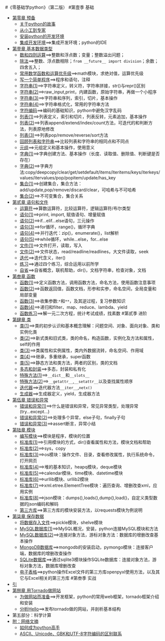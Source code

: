 #《零基础学python》（第二版）
#第壹季 基础
* [第零章 预备](Chapter0/README.md)
    - [关于python的故事](Chapter0/01.md)
    - [从小工到专家](Chapter0/02.md)
    - [安装python的开发环境](Chapter0/03.md)
    - [集成开发环境](Chapter0/101.md)==>集成开发环境；python的IDE
* [第壹章 基本数据类型](Chapter1/README.md)
    - [数和四则运算](Chapter1/102.md)==>整数和浮点数；变量；整数溢出问题；
    - [除法](Chapter1/103.md)==>整数、浮点数相除；`from __future__ import division`；余数；四舍五入；
    - [常用数学函数和运算优先级](Chapter1/104.md)==>math模块，求绝对值，运算优先级
    - [写一个简单程序](Chapter1/105.md)==>程序和语句，注释
    - [字符串(1)](Chapter1/106.md)==>字符串定义，转义符，字符串拼接，str()与repr()区别
    - [字符串(2)](Chapter1/107.md)==>raw_input,print，内建函数，原始字符串，再做一个小程序
    - [字符串(3)](Chapter1/108.md)==>字符串和序列，索引，切片，基本操作
    - [字符串(4)](Chapter1/109.md)==>字符串格式化，常用的字符串方法
    - [字符编码](Chapter1/110.md)==>编码的基础知识，python中避免汉字乱码
    - [列表(1)](Chapter1/111.md)==>列表定义，索引和切片，列表反转，元素追加，基本操作
    - [列表(2)](Chapter1/112.md)==>列表append/extend/index/count方法，可迭代的和判断方法，列表原地修改
    - [列表(3)](Chapter1/113.md)==>列表pop/remove/reverse/sort方法
    - [回顾列表和字符串](Chapter1/114.md)==>比较列表和字符串的相同点和不同点
    - [元组](Chapter1/115.md)==>元组定义和基本操作，使用意义
    - [字典(1)](Chapter1/116.md)==>字典创建方法、基本操作（长度、读取值、删除值、判断键是否存在）
    - [字典(2)](Chapter1/117.md)==>字典方法:copy/deepcopy/clear/get/setdefault/items/iteritems/keys/iterkeys/values/itervalues/pop/popitem/update/has_key
    - [集合(1)](Chapter1/118.md)==>创建集合，集合方法：add/update,pop/remove/discard/clear，可哈希与不可哈希
    - [集合(2)](Chapter1/119.md)==>不可变集合，集合关系
* [第贰章 语句和文件](Chapter2/README.md)
    - [运算符](Chapter2/120.md)==>算数运算符，比较运算符，逻辑运算符/布尔类型
    - [语句(1)](Chapter2/121.md)==>print, import, 赋值语句、增量赋值
    - [语句(2)](Chapter2/122.md)==>if...elif...else语句，三元操作
    - [语句(3)](Chapter2/123.md)==>for循环，range()，循环字典
    - [语句(4)](Chapter2/124.md)==>并行迭代：zip()，enumerate()，list解析
    - [语句(5)](Chapter2/125.md)==>while循环，while...else，for...else
    - [文件(1)](Chapter2/126.md)==>文件打开，读取，写入
    - [文件(2)](Chapter2/127.md)==>文件状态，read/readline/readlines，大文件读取，seek
    - [迭代](Chapter2/128.md)==>迭代含义，iter()
    - [练习](Chapter2/129.md)==>通过四个练习，综合运用以前所学
    - [自省](Chapter2/130.md)==>自省概念，联机帮助，dir()，文档字符串，检查对象，文档
* [第叁章 函数](Chapter3/README.md)
    - [函数(1)](Chapter3/201.md)==>定义函数方法，调用函数方法，命名方法，使用函数注意事项
    - [函数(2)](Chapter3/202.md)==>函数返回值，函数文档，形参和实参，命名空间，全局变量和局部变量
    - [函数(3)](Chapter3/203.md)==>收集参数:`*`和`**`，及其逆过程，复习参数知识
    - [函数(4)](Chapter3/204.md)==>递归和filter、map、reduce、lambda、yield
    - [函数练习](Chapter3/205.md)==>解一元二次方程，统计考试成绩，找素数
#第贰季 进阶
* [第肆章 类](Chapter4/README.md)
    - [类(1)](Chapter4/206.md)==>类的初步认识和基本概念理解：问题空间、对象、面向对象、类和实例化类
    - [类(2)](Chapter4/207.md)==>新式类和旧式类，类的命名，构造函数，实例化及方法和属性，self的作用
    - [类(3)](Chapter4/208.md)==>类属性和实例属性，类内外数据流转，命名空间、作用域
    - [类(4)](Chapter4/209.md)==>继承，多重继承，super函数
    - [类(5)](Chapter4/210.md)==>静态方法和类方法，两者的区别，类的文档
    - [多态和封装](Chapter4/211.md)==>多态，封装和私有化
    - [特殊方法(1)](Chapter4/212.md)==>`__dict__`和`__slots__`
    - [特殊方法(2)](Chapter4/213.md)==>`__getattr__`,`__setattr__`以及查找属性顺序
    - [迭代器](Chapter4/214.md)==>迭代器方法`__iter__`,`netx()`
    - [生成器](Chapter4/215.md)==>生成器定义，yield，生成器方法
* [第伍章 错误和异常](Chapter5/README.md)
    - [错误和异常(1)](Chapter5/216.md)==>什么是错误和异常，常见异常类型，处理异常(try...except...)
    - [错误和异常(2)](Chapter5/217.md)==>处理多个异常，else子句，finally子句
    - [错误和异常(3)](Chapter5/218.md)==>assert断言，异常小结
* [第陆章 模块](Chapter6/README.md)
    - [编写模块](Chapter6/219.md)==>模块是程序，模块的位置
    - [标准库(1)](Chapter6/220.md)==>引用模块的方式，dir()查看属性和方法，模块文档和帮助
    - [标准库(2)](Chapter6/221.md)==>sys，copy
    - [标准库(3)](Chapter6/222.md)==>os模块：操作文件、目录，查看修改属性，执行系统命令，打开网页
    - [标准库(4)](Chapter6/223.md)==>堆的基本知识，heapq模块，deque模块
    - [标准库(5)](Chapter6/224.md)==>calendar模块、time模块、datetime模块
    - [标准库(6)](Chapter6/225.md)==>urllib模块、urllib2模块
    - [标准库(7)](Chapter6/226.md)==>xml.etree.ElementTree模块：遍历查询、增删改查xml，应用实例
    - [标准库(8)](Chapter6/227.md)==>json模块：dumps(),loads(),dump(),load()，自定义类型数据的json编码和解码
    - [第三方库](Chapter6/228.md)==>第三方库的模块安装方法，以requests模块为例说明
* [第柒章 保存数据](Chapter7/README.md)
    - [将数据存入文件](Chapter7/229.md)==>pickle模块，shelve模块
    - [MySQL数据库(1)](Chapter7/230.md)==>MySQL概况，安装，python连接MySQL模块和方法
    - [MySQL数据库(2)](Chapter7/231.md)==>连接对象方法，游标对象方法：数据库的增删改查基本操作
    - [MongoDB数据库](Chapter7/232.md)==>mongodb的安装启动，pymongo模块：连接客户端，数据库的增删改查操作
    - [SQLite数据库](Chapter7/233.md)==>通过sqlite3模块操作SQLite数据库：连接对象方法，游标对象方法，数据库增删改查
    - [电子表格](Chapter7/234.md)==>python操作Excel文件的第三方库openpyxl使用方法，以及其它与Excel相关的第三方库
#第叁季 实战
* [引](./300.md)
* [第捌章 用Tornado做网站](Chapter8/README.md)
    - [为做网站而准备](Chapter8/301.md)==>开发框架，python的常用web框架，tornado框架介绍和安装
    - [分析Hello](Chapter8/302.md)==>发布tornado做的网站，并剖析基本结构
* 第五部分：科学计算
* [附：网络文摘](appendix/README.md)
    - [如何成为python高手](appendix/n001.md)
    - [ASCII、Unicode、GBK和UTF-8字符编码的区别联系](appendix/n002.md)
